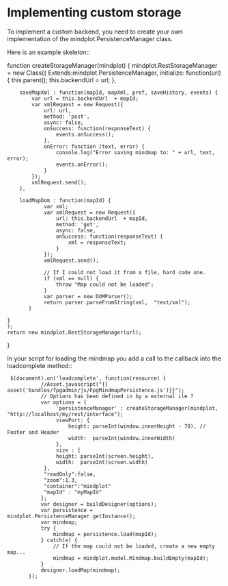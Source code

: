 # Implementing custom storage

To implement a custom backend, you need to create your own implementation of the mindplot.PersistenceManager class. 

Here is an example skeleton::

function createStorageManager(mindplot) {
    mindplot.RestStorageManager = new Class({
        Extends:mindplot.PersistenceManager,
        initialize: function(url) {
            this.parent();
            this.backendUrl = url;
        },

        saveMapXml : function(mapId, mapXml, pref, saveHistory, events) {
            var url = this.backendUrl  + mapId;
            var xmlRequest = new Request({
                url: url,
                method: 'post',
                async: false,
                onSuccess: function(responseText) {
                    events.onSuccess();        
                }, 
                onError: function (text, error) {
                    console.log("Error saving mindmap to: " + url, text, error);
                    events.onError();
                }
            });
            xmlRequest.send();
        },

        loadMapDom : function(mapId) {
                var xml;
                var xmlRequest = new Request({
                    url: this.backendUrl  + mapId,
                    method: 'get',
                    async: false,
                    onSuccess: function(responseText) {
                        xml = responseText;
                    }
                });
                xmlRequest.send();

                // If I could not load it from a file, hard code one.
                if (xml == null) {
                    throw "Map could not be loaded";
                }
                var parser = new DOMParser();
                return parser.parseFromString(xml,  "text/xml");
           }

    }
    );
    return new mindplot.RestStorageManager(url);
}


In your script for loading the mindmap you add a call to the callback into the loadcomplete method::

     $(document).on('loadcomplete', function(resource) {
               //Asset.javascript("{{ asset('bundles/fpgadmin/js/FpgMindmapPersistence.js')}}");
               // Options has been defined in by a external ile ?
               var options = {
                    'persistenceManager' : createStorageManager(mindplot, "http://localhost/my/rest/interface");    
                    viewPort: {
                        height: parseInt(window.innerHeight - 70), // Footer and Header
                        width:  parseInt(window.innerWidth)
                    },
                    size : {
                    height: parseInt(screen.height),
                    width:  parseInt(screen.width)
                },
                "readOnly":false,
                "zoom":1.3,
                "container":"mindplot"
                "mapId" : "myMapId"
               };
               var designer = buildDesigner(options);
               var persistence = mindplot.PersistenceManager.getInstance();
               var mindmap;
               try {
                   mindmap = persistence.load(mapId);
               } catch(e) {
                   // If the map could not be loaded, create a new empty map...
                   mindmap = mindplot.model.Mindmap.buildEmpty(mapId);
               }
               designer.loadMap(mindmap);
           });

